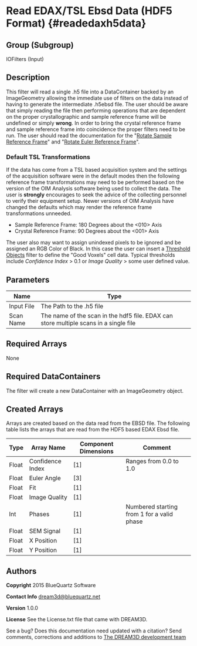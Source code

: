 Read EDAX/TSL Ebsd Data (HDF5 Format) {#readedaxh5data}
=====


## Group (Subgroup) ##
IOFilters (Input)


## Description ##
This filter will read a single .h5 file into a DataContainer backed by an ImageGeometry allowing the immediate use of filters on the data instead of having to generate the intermediate .h5ebsd file. The user should be aware that simply reading the file then performing operations that are dependent on the proper crystallographic and sample reference frame will be undefined or simply **wrong**. In order to bring the crystal reference frame and sample reference frame into coincidence the proper filters need to be run. The user should read the documentation for the "[Rotate Sample Reference Frame](rotatesamplerefframe.html)" and "[Rotate Euler Reference Frame](rotateeulerrefframe.html)".

### Default TSL Transformations ###

If the data has come from a TSL based acquisition system and the settings of the acquisition software were in the default modes then the following reference frame transformations may need to be performed based on the version of the OIM Analysis software being used to collect the data. The user is **strongly** encourages to seek the advice of the collecting personnel to verify their equipment setup. Newer versions of OIM Analysis have changed the defaults which may render the reference frame transformations unneeded. 

+ Sample Reference Frame: 180 Degrees about the <010> Axis
+ Crystal Reference Frame: 90 Degrees about the <001> Axis

The user also may want to assign unindexed pixels to be ignored and be assigned an RGB Color of Black. In this case the user can insert a [Threshold Objects](multithresholdobjects.html) filter to define the "Good Voxels" cell data. Typical thresholds include _Confidence Index_ > 0.1 or _Image Quality_ > some user defined value.

## Parameters ##

| Name             | Type |
|------------------|------|
| Input File | The Path to the .h5 file |
| Scan Name | The name of the scan in the hdf5 file. EDAX can store multiple scans in a single file |

## Required Arrays ##

None

## Required DataContainers ##

The filter will create a new DataContainer with an ImageGeometry object.


## Created Arrays ##

Arrays are created based on the data read from the EBSD file. The following table lists the arrays that are read from the HDF5 based EDAX Ebsd file. 

| Type | Array Name | Component Dimensions | Comment |
|------|--------------------|-------------|---------|
| Float  | Confidence Index | [1]     | Ranges from 0.0 to 1.0   |
| Float  | Euler Angle      | [3]     |    |
| Float  | Fit              | [1]     |    |
| Float  | Image Quality    | [1] |    |
| Int    | Phases             | [1] | Numbered starting from 1 for a valid phase   |
| Float  | SEM Signal       | [1] |    |
| Float  | X Position       | [1] |    |
| Float  | Y Position       | [1] |    |



## Authors ##

**Copyright** 2015 BlueQuartz Software

**Contact Info** dream3d@bluequartz.net

**Version** 1.0.0

**License**  See the License.txt file that came with DREAM3D.



See a bug? Does this documentation need updated with a citation? Send comments, corrections and additions to [The DREAM3D development team](mailto:dream3d@bluequartz.net?subject=Documentation%20Correction)

